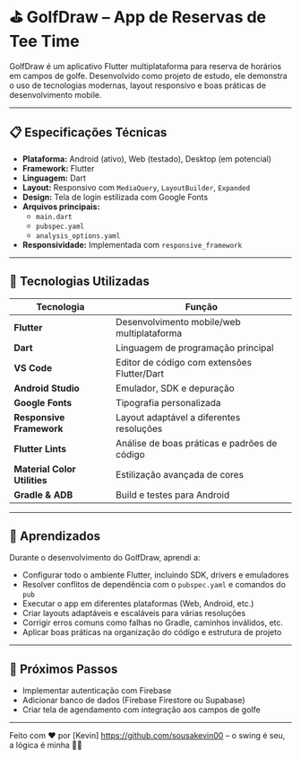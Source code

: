 
# ⛳ GolfDraw – App de Reservas de Tee Time

GolfDraw é um aplicativo Flutter multiplataforma para reserva de horários em campos de golfe. Desenvolvido como projeto de estudo, ele demonstra o uso de tecnologias modernas, layout responsivo e boas práticas de desenvolvimento mobile.

---

## 📋 Especificações Técnicas

- **Plataforma:** Android (ativo), Web (testado), Desktop (em potencial)
- **Framework:** Flutter
- **Linguagem:** Dart
- **Layout:** Responsivo com `MediaQuery`, `LayoutBuilder`, `Expanded`
- **Design:** Tela de login estilizada com Google Fonts
- **Arquivos principais:**
  - `main.dart`
  - `pubspec.yaml`
  - `analysis_options.yaml`
- **Responsividade:** Implementada com `responsive_framework`

---

## 🧠 Tecnologias Utilizadas

| Tecnologia                  | Função                                                                 |
|----------------------------|------------------------------------------------------------------------|
| **Flutter**                | Desenvolvimento mobile/web multiplataforma                             |
| **Dart**                   | Linguagem de programação principal                                     |
| **VS Code**                | Editor de código com extensões Flutter/Dart                            |
| **Android Studio**         | Emulador, SDK e depuração                                              |
| **Google Fonts**           | Tipografia personalizada                                               |
| **Responsive Framework**   | Layout adaptável a diferentes resoluções                               |
| **Flutter Lints**          | Análise de boas práticas e padrões de código                           |
| **Material Color Utilities** | Estilização avançada de cores                                         |
| **Gradle & ADB**           | Build e testes para Android                                            |

---

## 🌱 Aprendizados

Durante o desenvolvimento do GolfDraw, aprendi a:

- Configurar todo o ambiente Flutter, incluindo SDK, drivers e emuladores
- Resolver conflitos de dependência com o `pubspec.yaml` e comandos do `pub`
- Executar o app em diferentes plataformas (Web, Android, etc.)
- Criar layouts adaptáveis e escaláveis para várias resoluções
- Corrigir erros comuns como falhas no Gradle, caminhos inválidos, etc.
- Aplicar boas práticas na organização do código e estrutura de projeto

---

## 🚀 Próximos Passos

- Implementar autenticação com Firebase
- Adicionar banco de dados (Firebase Firestore ou Supabase)
- Criar tela de agendamento com integração aos campos de golfe

---

Feito com ♥ por [Kevin] https://github.com/sousakevin00 – o swing é seu, a lógica é minha 🏌️‍♂️
